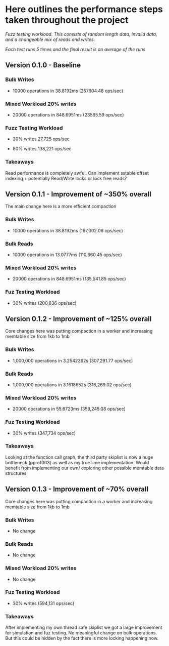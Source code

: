 # Here outlines the performance steps taken throughout the project

_Fuzz testing workload.
This consists of random length data, invalid data, and a changeable mix of reads and writes._

_Each test runs 5 times and the final result is an average of the runs_

## Version 0.1.0 - Baseline

### Bulk Writes

- 10000 operations in 38.8192ms (257604.48 ops/sec)

### Mixed Workload 20% writes

- 20000 operations in 848.6951ms (23565.59 ops/sec)

### Fuzz Testing Workload

- 30% writes 27,725 ops/sec

- 80% writes 138,221 ops/sec

### Takeaways

Read performance is completely awful. Can implement sstable offset indexing + potentially Read/Write locks or lock free reads?

## Version 0.1.1 - Improvement of ~350% overall

The main change here is a more efficient compaction

### Bulk Writes

- 10000 operations in 38.8192ms (167,002.06 ops/sec)

### Bulk Reads

- 10000 operations in 13.0777ms (110,660.45 ops/sec)

### Mixed Workload 20% writes

- 20000 operations in 848.6951ms (135,541.85 ops/sec)

### Fuz Testing Workload

- 30% writes (200,836 ops/sec)

## Version 0.1.2 - Improvement of ~125% overall

Core changes here was putting compaction in a worker and increasing memtable size from 1kb to 1mb

### Bulk Writes

- 1,000,000 operations in 3.2542362s (307,291.77 ops/sec)

### Bulk Reads

- 1,000,000 operations in 3.1618652s (316,269.02 ops/sec)

### Mixed Workload 20% writes

- 20000 operations in 55.6723ms (359,245.08 ops/sec)

### Fuz Testing Workload

- 30% writes (347,734 ops/sec)

### Takeaways

Looking at the function call graph, the third party skiplist is now a huge bottleneck (pprof003) as well as my trueTime implementation. Would benefit from implementing our own/ exploring other possible memtable data structures

## Version 0.1.3 - Improvement of ~70% overall

Core changes here was putting compaction in a worker and increasing memtable size from 1kb to 1mb

### Bulk Writes

- No change

### Bulk Reads

- No change

### Mixed Workload 20% writes

- No change

### Fuz Testing Workload

- 30% writes (594,131 ops/sec)

### Takeaways

After implementing my own thread safe skiplist we got a large improvement for simulation and fuz testing. No meaningful change on bulk operations. But this could be hidden by the fact there is more locking happening now.
